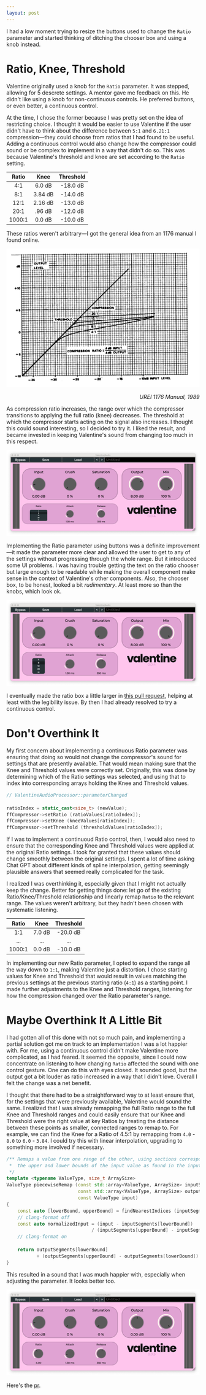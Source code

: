 ```yaml
---
layout: post
---
```


I had a low moment trying to resize the buttons used to change the 
`Ratio` parameter and started thinking of ditching the chooser box
and using a knob instead.

Ratio, Knee, Threshold
======================

Valentine originally used a knob for the `Ratio` parameter. It was 
stepped, allowing for 5 descrete settings. A mentor gave me feedback on this. 
He didn't like using a knob for non-continuous controls. He preferred buttons, or even better, 
a continuous control.

At the time, I chose the former because I was pretty set on the idea of restricting
choice. I thought it would be easier to use Valentine if the user didn't have to think about
the difference between `5:1` and `6.21:1` compression—they could choose from ratios that I
had found to be useful. Adding a continuous control would also change how the compressor
could sound or be complex to implement in a way that didn't do so. This was because Valentine's 
threshold and knee are set according to the `Ratio` setting.

| Ratio   | Knee     | Threshold       |
| :-----: | :------: | :-------------: |
|   4:1   |  6.0 dB   |     -18.0 dB     |
|   8:1   |  3.84 dB   |     -14.0 dB     |
|   12:1   |  2.16 dB   |     -13.0 dB     |
|   20:1   |  .96 dB   |     -12.0 dB     |
|   1000:1   |  0.0 dB   |     -10.0 dB     |

These ratios weren't arbitrary—I got the general idea from an 1176 manual I 
found online.

<p align="center">
  <img src="/assets/images/1176_transfer_curve.png" alt="A plot of a compressor's transfer curve." />
  <p style="text-align: right;"><em>UREI 1176 Manual, 1989</em></p>
</p>

As compression ratio increases, the range over which the compressor transitions
to applying the full ratio (knee) decreases. The threshold at which the compressor
starts acting on the signal also increases. I thought this could sound interesting,
so I decided to try it. I liked the result, and became invested in keeping Valentine's
sound from changing too much in this respect.

<p align="center">
  <img src="/assets/images/valentine_screenshot_box.png" alt="A screenshot of Valentine's UI" />
</p>

Implementing the Ratio parameter using buttons was a definite improvement—it made the parameter more clear
and allowed the user to get to any of the settings without progressing through the whole range. But
it introduced some UI problems. I was having trouble getting the text on the ratio chooser
but large enough to be readable while making the overall component make sense in the context
of Valentine's other components. Also, the chooser box, to be honest,
looked a bit _rudimentary_. At least more so than the knobs, which look ok.

<p align="center">
  <img src="/assets/images/valentine_screenshot_box_better.png" alt="A screenshot of Valentine's UI. The ratio box has
  has been resized, making the text larger." />
</p>

I eventually made the ratio box a little larger in [this pull request](https://github.com/tote-bag-labs/valentine/pull/50),
helping at least with the legibility issue. By then I had already resolved to try a continuous control. 



Don't Overthink It
==================

My first concern about implementing a continuous Ratio parameter was ensuring that doing so 
would not change the compressor's sound for settings that are presently available. That would
mean making sure that the Knee and Threshold values were correctly set. Originally, this was
done by determining which of the Ratio settings was selected, and using that to index into
corresponding arrays holding the Knee and Threshold values.

```cpp
// ValentineAudioProcessor::parameterChanged

ratioIndex = static_cast<size_t> (newValue);
ffCompressor->setRatio (ratioValues[ratioIndex]);
ffCompressor->setKnee (kneeValues[ratioIndex]);
ffCompressor->setThreshold (thresholdValues[ratioIndex]);

```

If I was to implement a continuoud Ratio control, then, I would also need to ensure that 
the corresponding Knee and Threshold values were applied at the original Ratio settings.
I took for granted that these values should change smoothly between the original settings.
I spent a lot of time asking Chat GPT about different kinds of spline interpolation, getting seemingly
plausible answers that seemed really complicated for the task.

I realized I was overthinking it, especially given that I might not actually
keep the change. Better for getting things done: let go of the existing
Ratio/Knee/Threshold relationship and linearly remap `Ratio` to
the relevant range. The values weren't arbitrary, but they hadn't been chosen
with systematic listening.

| Ratio   | Knee     | Threshold        |
| :-----: | :------: | :--------------: |
|   1:1   |  7.0 dB   |     -20.0 dB    |
|   ...   |  ...      |     ...         |
|   1000:1   |  0.0 dB   |     -10.0 dB |


In implementing our new Ratio parameter, I opted to expand the range all the
way down to `1:1`, making Valentine just a distortion. I chose starting values
for Knee and Threshold that would result in values matching the previous settings
at the previous starting ratio (`4:1`) as a starting point. I made further adjustments
to the Knee and Threshold ranges, listening for how the compression changed over
the Ratio parameter's range. 

Maybe Overthink It A Little Bit
===============================

I had gotten all of this done with not so much pain, and implementing a partial
solution got me on track to an implementation I was a lot happier with. For me, using a continuous control
didn't make Valentine more complicated, as I had feared. It seemed the opposite,
since I could now concentrate on listening to how changing `Ratio` affected the
sound with one control gesture. One can do this with eyes closed. It sounded good, 
but the output got a bit louder as ratio increased in a way that I didn't love. Overall
I felt the change was a net benefit.

I thought that there had to be a straightforward way to at least ensure
that, for the settings that were previously available, Valentine would sound the same.
I realized that I was already remapping the full Ratio range to the full Knee and Threshold ranges
and could easily ensure that our Knee and Threshold were the right value at key
Ratios by treating the distance between these points as smaller, connected ranges to remap to.
For example, we can find the Knee for a Ratio of 4.5:1 by remapping from
`4.0` - `8.0` to `6.0` - `3.84`. I could try this with linear interpolation, upgrading to something
more involved if necessary.

```cpp
/** Remaps a value from one range of the other, using sections corresponding to
 *  the upper and lower bounds of the input value as found in the input range.
 */
template <typename ValueType, size_t ArraySize>
ValueType piecewiseRemap (const std::array<ValueType, ArraySize> inputSegments,
                          const std::array<ValueType, ArraySize> outputSegments,
                          const ValueType input)
{
    const auto [lowerBound, upperBound] = findNearestIndices (inputSegments, input);
    // clang-format off
    const auto normalizedInput = (input - inputSegments[lowerBound])
                               / (inputSegments[upperBound] - inputSegments[lowerBound]);
    // clang-format on

    return outputSegments[lowerBound]
           + (outputSegments[upperBound] - outputSegments[lowerBound]) * normalizedInput;
}
```

This resulted in a sound that I was much happier with, especially when adjusting
the parameter. It looks better too.

<p align="center">
  <img src="/assets/images/valentine_screenshot_knob.png" alt="A screenshot of Valentine's UI. The Ratio box has been replaced with a knob" />
</p>


Here's the [pr](https://github.com/tote-bag-labs/valentine/pull/58/commits).
